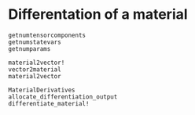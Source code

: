 # Differentation of a material

```@docs
getnumtensorcomponents
getnumstatevars
getnumparams
```

```@docs
material2vector!
vector2material
material2vector
```

```@docs
MaterialDerivatives
allocate_differentiation_output
differentiate_material!
```

